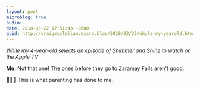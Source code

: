 ```yaml
---
layout: post
microblog: true
audio: 
date: 2018-03-22 17:51:43 -0600
guid: http://craigmcclellan.micro.blog/2018/03/22/while-my-yearold.html
---
```

_While my 4-year-old selects an episode of Shimmer and Shine to watch on the Apple TV_

**Me:** Not that one! The ones before they go to Zaramay Falls aren't good. 

🤦🏻‍♂️ This is what parenting has done to me.
